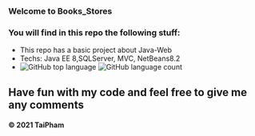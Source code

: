 ### Welcome to Books_Stores


### You will find in this repo the following stuff: 
* This repo has a basic project about Java-Web
* Techs: Java EE 8,SQLServer, MVC, NetBeans8.2
* ![GitHub top language](https://img.shields.io/github/languages/top/taipham2000/Books_Stores?style=plastic) ![GitHub language count](https://img.shields.io/github/languages/count/taipham2000/Books_Stores?style=plastic)

## Have fun with my code and feel free to give me any comments

####  © 2021 TaiPham
